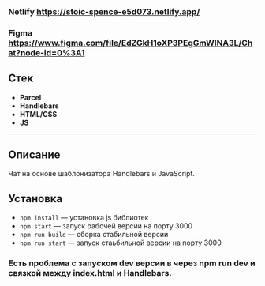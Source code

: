 ### Netlify https://stoic-spence-e5d073.netlify.app/

### Figma https://www.figma.com/file/EdZGkH1oXP3PEgGmWlNA3L/Chat?node-id=0%3A1

## Стек
* **Parcel**
* **Handlebars**
* **HTML/CSS**
* **JS**

---
## Описание

Чат на основе шаблонизатора Handlebars и JavaScript.
## Установка

- `npm install` — установка js библиотек
- `npm start` — запуск рабочей версии на порту 3000
- `npm run build` — сборка стабильной версии
- `npm run start` — запуск стаьбильной версии на порту 3000

###  Есть проблема с запуском dev версии в через npm run dev и связкой между index.html и Handlebars.